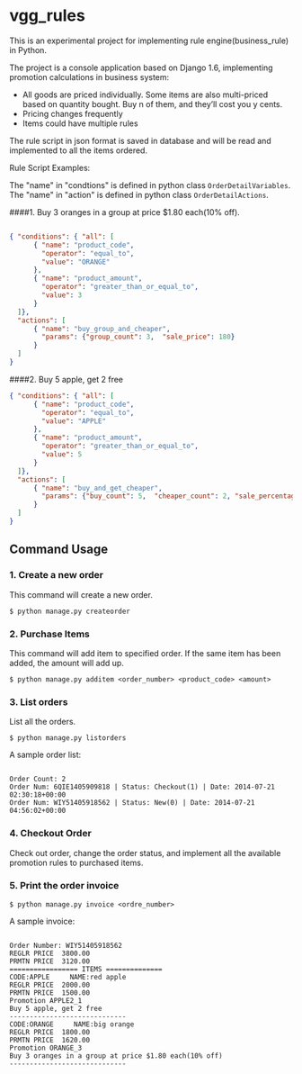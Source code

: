 vgg_rules
==============

This is an experimental project for implementing rule engine(business_rule) in Python.

The project is a console application based on Django 1.6, implementing promotion calculations in business system:
* All goods are priced individually. Some items are also multi-priced based on quantity bought. Buy n of them, and they’ll cost you y cents.
* Pricing changes frequently
* Items could have multiple rules

The rule script in json format is saved in database and will be read and implemented to all the items ordered.

Rule Script Examples:

The "name" in "condtions" is defined in python class `OrderDetailVariables`. The "name" in "action" is defined in python class `OrderDetailActions`.

####1. Buy 3 oranges in a group at price $1.80 each(10% off).

```json

{ "conditions": { "all": [
      { "name": "product_code",
        "operator": "equal_to",
        "value": "ORANGE"
      },
      { "name": "product_amount",
        "operator": "greater_than_or_equal_to",
        "value": 3
      }
  ]},
  "actions": [
      { "name": "buy_group_and_cheaper",
        "params": {"group_count": 3,  "sale_price": 180}
      }
  ]
}
```

####2. Buy 5 apple, get 2 free

```json
{ "conditions": { "all": [
      { "name": "product_code",
        "operator": "equal_to",
        "value": "APPLE"
      },
      { "name": "product_amount",
        "operator": "greater_than_or_equal_to",
        "value": 5
      }
  ]},
  "actions": [
      { "name": "buy_and_get_cheaper",
        "params": {"buy_count": 5,  "cheaper_count": 2, "sale_percentage": 0}
      }
  ]
}
```


## Command Usage

### 1. Create a new order

This command will create a new order.

`$ python manage.py createorder`


### 2. Purchase Items

This command will add item to specified order. If the same item has been added, the amount will add up.

`$ python manage.py additem <order_number> <product_code> <amount>`


### 3. List orders

List all the orders.

`$ python manage.py listorders`

A sample order list:

<pre><code>
Order Count: 2
Order Num: 6QIE1405909818 | Status: Checkout(1) | Date: 2014-07-21 02:30:18+00:00
Order Num: WIY51405918562 | Status: New(0) | Date: 2014-07-21 04:56:02+00:00
</code></pre>


### 4. Checkout Order

Check out order, change the order status, and implement all the available promotion rules to purchased items.


### 5. Print the order invoice

`$ python manage.py invoice <ordre_number>`

A sample invoice:

<pre><code>
Order Number: WIY51405918562
REGLR PRICE  3800.00
PRMTN PRICE  3120.00
================= ITEMS ==============
CODE:APPLE     NAME:red apple
REGLR PRICE  2000.00
PRMTN PRICE  1500.00
Promotion APPLE2_1
Buy 5 apple, get 2 free
-----------------------------
CODE:ORANGE     NAME:big orange
REGLR PRICE  1800.00
PRMTN PRICE  1620.00
Promotion ORANGE_3
Buy 3 oranges in a group at price $1.80 each(10% off)
-----------------------------
</code></pre>


